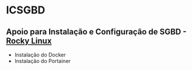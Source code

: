 # ICSGBD
## Apoio para Instalação e Configuração de SGBD - [Rocky Linux](https://rockylinux.org)
- Instalação do Docker
- Instalação do Portainer
